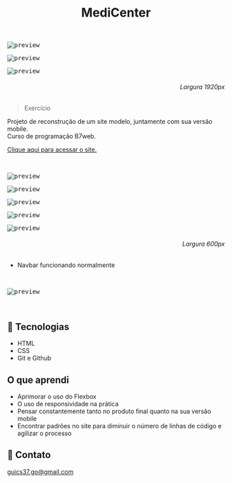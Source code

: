 <h1 align="center">MediCenter</h1>

<br>

<kbd>![preview](./github/top.png)

<kbd>![preview](./github/mid.png)

<kbd>![preview](./github/bottom.png)

<h6 align="right">Largura 1920px</h6>

>Exercício

Projeto de reconstrução de um site modelo, juntamente com sua versão mobile. <br>
Curso de programação B7web.

[Clique aqui para acessar o site.](https://scgui.github.io/medicenter)

<br>

<kbd>![preview](./github/top-mobile.png)

<kbd>![preview](./github/mid-mobile.png)

<kbd>![preview](./github/mid-low-mobile.png)

<kbd>![preview](./github/mid-low-low-mobile.png)

<kbd>![preview](./github/bottom-mobile.png)

<h6 align="right">Largura 600px</h6>

- Navbar funcionando normalmente

<br>

<kbd>![preview](./github/top-mobile-navbar.png)</kbd>

<br>

## 🔧 Tecnologias

- HTML
- CSS
- Git e Github

## O que aprendi

- Aprimorar o uso do Flexbox
- O uso de responsividade na prática
- Pensar constantemente tanto no produto final quanto na sua versão mobile
- Encontrar padrões no site para diminuir o número de linhas de código e agilizar o processo

## 🔌 Contato

guics37.go@gmail.com
